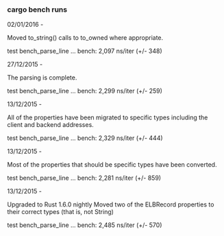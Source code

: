 ### cargo bench runs

02/01/2016 -

Moved to_string() calls to to_owned where appropriate.

test bench_parse_line ... bench:       2,097 ns/iter (+/- 348)

27/12/2015 -

The parsing is complete.

test bench_parse_line ... bench:       2,299 ns/iter (+/- 259)

13/12/2015 -

All of the properties have been migrated to specific types including the
client and backend addresses.

test bench_parse_line ... bench:       2,329 ns/iter (+/- 444)

13/12/2015 -

Most of the properties that should be specific types have been converted.

test bench_parse_line ... bench:       2,281 ns/iter (+/- 859)

13/12/2015 -

Upgraded to Rust 1.6.0 nightly
Moved two of the ELBRecord properties to their correct types (that is, not String)

test bench_parse_line ... bench:       2,485 ns/iter (+/- 570)
